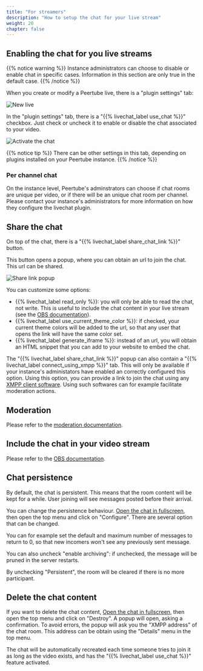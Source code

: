 ```yaml
---
title: "For streamers"
description: "How to setup the chat for your live stream"
weight: 20
chapter: false
---
```


## Enabling the chat for you live streams

{{% notice warning %}}
Instance administrators can choose to disable or enable chat in specific cases.
Information in this section are only true in the default case.
{{% /notice %}}

When you create or modify a Peertube live, there is a "plugin settings" tab:

![New live](/peertube-plugin-livechat/images/new_live.png?classes=shadow,border&height=200px)

In the "plugin settings" tab, there is a "{{% livechat_label use_chat %}}" checkbox.
Just check or uncheck it to enable or disable the chat associated to your video.

![Activate the chat](/peertube-plugin-livechat/images/new_live_activate_chat.png?classes=shadow,border&height=200px)

{{% notice tip %}}
There can be other settings in this tab, depending on plugins installed on your Peertube instance.
{{% /notice %}}

### Per channel chat

On the instance level, Peertube's adminstrators can choose if chat rooms are unique per video, or if there will be an unique chat room per channel.
Please contact your instance's administrators for more information on how they configure the livechat plugin.

## Share the chat

On top of the chat, there is a "{{% livechat_label share_chat_link %}}" button.

This button opens a popup, where you can obtain an url to join the chat.
This url can be shared.

![Share link popup](/peertube-plugin-livechat/images/share_readonly.png?classes=shadow,border&height=200px)

You can customize some options:

* {{% livechat_label read_only %}}: you will only be able to read the chat, not write. This is useful to include the chat content in your live stream (see the [OBS documentation](/peertube-plugin-livechat/documentation/user/obs)).
* {{% livechat_label use_current_theme_color %}}: if checked, your current theme colors will be added to the url, so that any user that opens the link will have the same color set.
* {{% livechat_label generate_iframe %}}: instead of an url, you will obtain an HTML snippet that you can add to your website to embed the chat.

The "{{% livechat_label share_chat_link %}}" popup can also contain a "{{% livechat_label connect_using_xmpp %}}" tab.
This will only be available if your instance's administators have enabled an correctly configured this option.
Using this option, you can provide a link to join the chat using any [XMPP client software](https://en.wikipedia.org/wiki/XMPP#Clients).
Using such softwares can for example facilitate moderation actions.

## Moderation

Please refer to the [moderation documentation](/peertube-plugin-livechat/documentation/user/moderation).

## Include the chat in your video stream

Please refer to the [OBS documentation](/peertube-plugin-livechat/documentation/user/obs).

## Chat persistence

By default, the chat is persistent.
This means that the room content will be kept for a while.
User joining will see messages posted before their arrival.

You can change the persistence behaviour.
[Open the chat in fullscreen](/peertube-plugin-livechat/documentation/user/viewers), then open the top menu and click on "Configure".
There are several option that can be changed.

You can for example set the default and maximum number of messages to return to 0, so that new incomers won't see any previously sent message.

You can also uncheck "enable archiving": if unchecked, the message will be pruned in the server restarts.

By unchecking "Persistent", the room will be cleared if there is no more participant.

## Delete the chat content

If you want to delete the chat content, [Open the chat in fullscreen](/peertube-plugin-livechat/documentation/user/viewers), then open the top menu and click on "Destroy".
A popup will open, asking a confirmation.
To avoid errors, the popup will ask you the "XMPP address" of the chat room.
This address can be obtain using the "Details" menu in the top menu.

The chat will be automatically recreated each time someone tries to join it as long as the video exists, and has the "{{% livechat_label use_chat %}}" feature activated.
